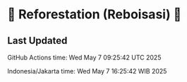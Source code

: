
# 🌳 Reforestation (Reboisasi) 🌲

## Last Updated

GitHub Actions time: Wed May  7 09:25:42 UTC 2025

Indonesia/Jakarta time: Wed May  7 16:25:42 WIB 2025
